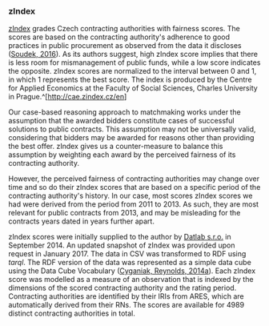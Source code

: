 ### zIndex

[zIndex](http://zindex.cz/en) grades Czech contracting authorities with fairness scores.
The scores are based on the contracting authority's adherence to good practices in public procurement as observed from the data it discloses ([Soudek, 2016](#Soudek2016b)).
As its authors suggest, high zIndex score implies that there is less room for mismanagement of public funds, while a low score indicates the opposite.
zIndex scores are normalized to the interval between 0 and 1, in which 1 represents the best score.
The index is produced by the Centre for Applied Economics at the Faculty of Social Sciences, Charles University in Prague.^[<http://cae.zindex.cz/en>]

Our case-based reasoning approach to matchmaking works under the assumption that the awarded bidders constitute cases of successful solutions to public contracts.
This assumption may not be universally valid, considering that bidders may be awarded for reasons other than providing the best offer.
zIndex gives us a counter-measure to balance this assumption by weighting each award by the perceived fairness of its contracting authority.

However, the perceived fairness of contracting authorities may change over time and so do their zIndex scores that are based on a specific period of the contracting authority's history.
In our case, most scores zIndex scores we had were derived from the period from 2011 to 2013.
As such, they are most relevant for public contracts from 2013, and may be misleading for the contracts years dated in years further apart.

zIndex scores were initially supplied to the author by [Datlab s.r.o.](http://datlab.cz) in September 2014.
An updated snapshot of zIndex was provided upon request in January 2017.
The data in CSV was transformed to RDF using *tarql*.
The RDF version of the data was represented as a simple data cube using the Data Cube Vocabulary ([Cyganiak, Reynolds, 2014a](#Cyganiak2014a)).
Each zIndex score was modelled as a measure of an observation that is indexed by the dimensions of the scored contracting authority and the rating period.
Contracting authorities are identified by their IRIs from ARES, which are automatically derived from their RNs.
The scores are available for 4989 distinct contracting authorities in total.

<!-- TODO: Add the percentage of contracting authorities, for which zIndex is known. -->

<!--
zIndex can be used to determine trust.
-->
